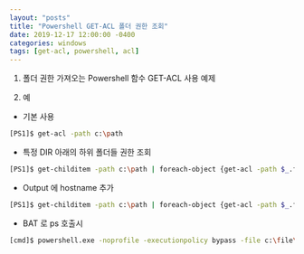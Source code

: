 ```yaml
---
layout: "posts"
title: "Powershell GET-ACL 폴더 권한 조회"
date: 2019-12-17 12:00:00 -0400
categories: windows
tags: [get-acl, powershell, acl]
---
```


1. 폴더 권한 가져오는 Powershell 함수 GET-ACL 사용 예제

2. 예
  - 기본 사용   
```bash
[PS1]$ get-acl -path c:\path
```
  - 특정 DIR 아래의 하위 폴더들 권한 조회 
```bash
[PS1]$ get-childitem -path c:\path | foreach-object {get-acl -path $_.fullname}
```
  - Output 에 hostname 추가 
```bash
[PS1]$ get-childitem -path c:\path | foreach-object {get-acl -path $_.fullname} > c:\path\$env:computername"_acl_info.txt"
```
  - BAT 로 ps 호출시   
```bash
[cmd]$ powershell.exe -noprofile -executionpolicy bypass -file c:\file\get-acl.ps1
```
